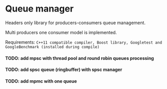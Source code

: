 # Queue manager
Headers only library for producers-consumers queue management.

Multi producers one consumer model is implemented.

Requirements:
`C++11 compatible compiler,
Boost library, Googletest and GoogleBenchmark (installed during compile)`

#### TODO: add mpsc with thread pool and round robin queues processing 
#### TODO: add spsc queue (ringbuffer) with spsc manager
#### TODO: add mpmc with one queue
